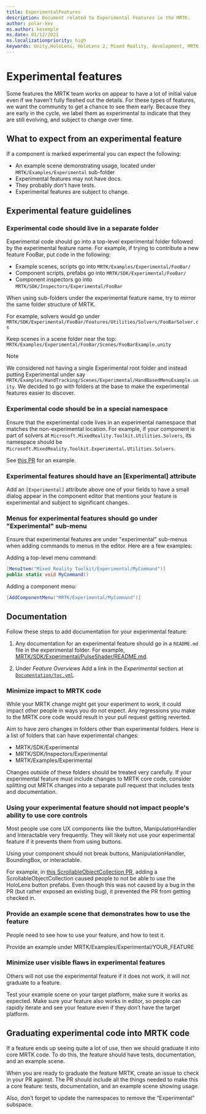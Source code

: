 ```yaml
---
title: ExperimentalFeatures
description: Document related to Experimental Features in the MRTK.
author: polar-kev
ms.author: kesemple
ms.date: 01/12/2021
ms.localizationpriority: high
keywords: Unity,HoloLens, HoloLens 2, Mixed Reality, development, MRTK,
---
```


# Experimental features

Some features the MRTK team works on appear to have a lot of initial value even if we haven’t fully fleshed out the details. For these types of features, we want the community to get a chance to see them early. Because they are early in the cycle, we label them as experimental to indicate that they are still evolving, and subject to change over time.

## What to expect from an experimental feature

If a component is marked experimental you can expect the following:

- An example scene demonstrating usage, located under `MRTK/Examples/Experimental` sub-folder
- Experimental features may not have docs.
- They probably don't have tests.
- Experimental features are subject to change.

## Experimental feature guidelines

### Experimental code should live in a separate folder

Experimental code should go into a top-level experimental folder followed by the experimental feature name. For example, if trying to contribute a new feature FooBar, put code in the following:

- Example scenes, scripts go into `MRTK/Examples/Experimental/FooBar/`
- Component scripts, prefabs go into `MRTK/SDK/Experimental/FooBar/`
- Component inspectors go into `MRTK/SDK/Inspectors/Experimental/FooBar`

When using sub-folders under the experimental feature name, try to mirror the same folder structure of MRTK.

For example, solvers would go under
`MRTK/SDK/Experimental/FooBar/Features/Utilities/Solvers/FooBarSolver.cs`

Keep scenes in a scene folder near the top: `MRTK/Examples/Experimental/FooBar/Scenes/FooBarExample.unity`

> [!NOTE]
> We considered not having a single Experimental root folder and instead putting Experimental under say `MRTK/Examples/HandTracking/Scenes/Experimental/HandBasedMenuExample.unity`. We decided to go with folders at the base to make the experimental features easier to discover.

### Experimental code should be in a special namespace

Ensure that the experimental code lives in an experimental namespace that matches the non-experimental location. For example,
if your component is part of solvers at `Microsoft.MixedReality.Toolkit.Utilities.Solvers`, its namespace should be `Microsoft.MixedReality.Toolkit.Experimental.Utilities.Solvers`.

See [this PR](https://github.com/microsoft/MixedRealityToolkit-Unity/pull/4532) for an example.

### Experimental features should have an [Experimental] attribute

Add an `[Experimental]` attribute above one of your fields to have a small dialog appear in the component editor that mentions your feature is experimental and subject to significant changes.

### Menus for experimental features should go under "Experimental" sub-menu

Ensure that experimental features are under "experimental" sub-menus when adding commands to menus in the editor. Here are a few examples:

Adding a top-level menu command:

```c#
[MenuItem("Mixed Reality Toolkit/Experimental/MyCommand")]
public static void MyCommand()
```

Adding a component menu:

```c#
[AddComponentMenu("MRTK/Experimental/MyCommand")]
```

## Documentation

Follow these steps to add documentation for your experimental feature:

1. Any documentation for an experimental feature should go in a `README.md` file in the experimental folder. For example, [MRTK/SDK/Experimental/PulseShader/README.md](../features/experimental/pulse-shader/README.md).

1. Under *Feature Overviews* Add a link in the *Experimental* section at [`Documentation/toc.yml`](../toc.yml).

### Minimize impact to MRTK code

While your MRTK change might get your experiment to work, it could impact other people in ways you do not expect.
Any regressions you make to the MRTK core code would result in your pull request getting reverted.

Aim to have zero changes in folders other than experimental folders. Here is a list of folders that can have experimental changes:

- MRTK/SDK/Experimental
- MRTK/SDK/Inspectors/Experimental
- MRTK/Examples/Experimental

Changes outside of these folders should be treated very carefully. If your experimental feature must include changes to MRTK core code, consider splitting out MRTK changes into a separate pull request that includes tests and documentation.

### Using your experimental feature should not impact people's ability to use core controls

Most people use core UX components like the button, ManipulationHandler and Interactable very frequently. They will likely not use your experimental feature if it prevents them from using buttons.

Using your component should not break buttons, ManipulationHandler, BoundingBox, or interactable.

For example, in [this ScrollableObjectCollection PR](https://github.com/microsoft/MixedRealityToolkit-Unity/pull/6001), adding a ScrollableObjectCollection caused people to not be able to use the HoloLens button prefabs. Even though this was not caused by a bug in the PR (but rather exposed an existing bug), it prevented the PR from getting checked in.

### Provide an example scene that demonstrates how to use the feature

People need to see how to use your feature, and how to test it.

Provide an example under MRTK/Examples/Experimental/YOUR_FEATURE

### Minimize user visible flaws in experimental features

Others will not use the experimental feature if it does not work, it will not graduate to a feature.

Test your example scene on your target platform, make sure it works as expected. Make sure your feature also works in editor, so people can rapidly iterate and see your feature even if they don’t have the target platform.

## Graduating experimental code into MRTK code

If a feature ends up seeing quite a lot of use, then we should graduate it into core MRTK code. To do this, the feature should have tests, documentation, and an example scene.

When you are ready to graduate the feature MRTK, create an issue to check in your PR against. The PR should include all the things needed to make this a core feature: tests, documentation, and an example scene showing usage.

Also, don’t forget to update the namespaces to remove the “Experimental” subspace.
